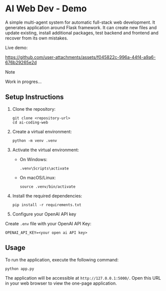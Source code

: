 # AI Web Dev - Demo

A simple multi-agent system for automatic full-stack web development. It generates application around Flask framework.
It can create new files and update existing, install additional packages, test backend and frontend and recover from its own mistakes.

Live demo:

https://github.com/user-attachments/assets/f045822c-996a-44f4-a9a6-676b29265e2d

> [!NOTE]  
> Work in progres...

## Setup Instructions

1. Clone the repository:
   ```
   git clone <repository-url>
   cd ai-coding-web
   ```

2. Create a virtual environment:
   ```
   python -m venv .venv
   ```

3. Activate the virtual environment:
   - On Windows:
     ```
     .venv\Scripts\activate
     ```
   - On macOS/Linux:
     ```
     source .venv/bin/activate
     ```

4. Install the required dependencies:
   ```
   pip install -r requirements.txt
   ```

5. Configure your OpenAI API key

Create `.env` file with your OpenAI API Key:
```
OPENAI_API_KEY=<your open ai API key>
```

## Usage

To run the application, execute the following command:
```
python app.py
```

The application will be accessible at `http://127.0.0.1:5000/`. Open this URL in your web browser to view the one-page application.
